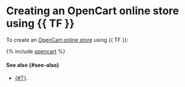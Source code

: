 # Creating an OpenCart online store using {{ TF }}

To create an [OpenCart online store](index.md) using {{ TF }}:

{% include [opencart](../../../_tutorials/applied/opencart-terraform.md) %}

#### See also {#see-also}

* [{#T}](console.md).